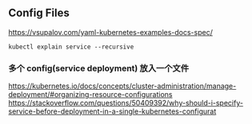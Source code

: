 
## Config Files
https://vsupalov.com/yaml-kubernetes-examples-docs-spec/
```
kubectl explain service --recursive
```

### 多个 config(service deployment) 放入一个文件
https://kubernetes.io/docs/concepts/cluster-administration/manage-deployment/#organizing-resource-configurations
https://stackoverflow.com/questions/50409392/why-should-i-specify-service-before-deployment-in-a-single-kubernetes-configurat
